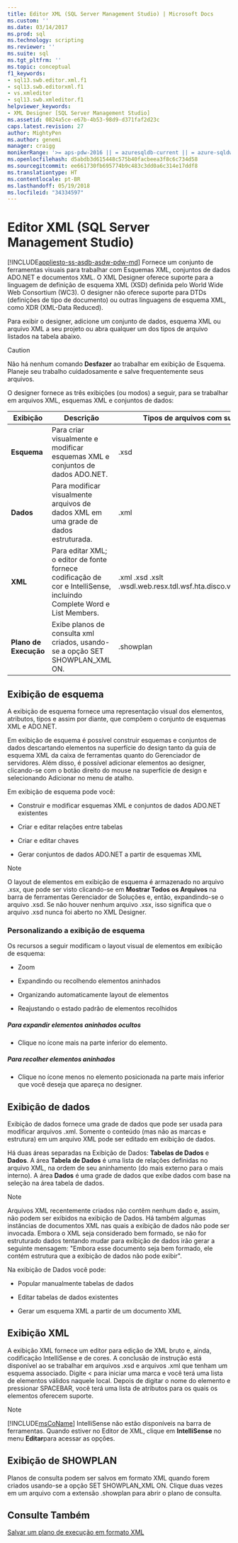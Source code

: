 ```yaml
---
title: Editor XML (SQL Server Management Studio) | Microsoft Docs
ms.custom: ''
ms.date: 03/14/2017
ms.prod: sql
ms.technology: scripting
ms.reviewer: ''
ms.suite: sql
ms.tgt_pltfrm: ''
ms.topic: conceptual
f1_keywords:
- sql13.swb.editor.xml.f1
- sql13.swb.editorxml.f1
- vs.xmleditor
- sql13.swb.xmleditor.f1
helpviewer_keywords:
- XML Designer [SQL Server Management Studio]
ms.assetid: 0824a5ce-e67b-4b53-98d9-d371faf2d23c
caps.latest.revision: 27
author: MightyPen
ms.author: genemi
manager: craigg
monikerRange: '>= aps-pdw-2016 || = azuresqldb-current || = azure-sqldw-latest || >= sql-server-2016 || = sqlallproducts-allversions'
ms.openlocfilehash: d5abdb3d615448c575b40facbeea3f8c6c734d58
ms.sourcegitcommit: ee661730fb695774b9c483c3dd0a6c314e17ddf8
ms.translationtype: HT
ms.contentlocale: pt-BR
ms.lasthandoff: 05/19/2018
ms.locfileid: "34334597"
---
```

# <a name="xml-editor-sql-server-management-studio"></a>Editor XML (SQL Server Management Studio)
[!INCLUDE[appliesto-ss-asdb-asdw-pdw-md](../../includes/appliesto-ss-asdb-asdw-pdw-md.md)]
  Fornece um conjunto de ferramentas visuais para trabalhar com Esquemas XML, conjuntos de dados ADO.NET e documentos XML. O XML Designer oferece suporte para a linguagem de definição de esquema XML (XSD) definida pelo World Wide Web Consortium (WC3). O designer não oferece suporte para DTDs (definições de tipo de documento) ou outras linguagens de esquema XML, como XDR (XML-Data Reduced).  
  
 Para exibir o designer, adicione um conjunto de dados, esquema XML ou arquivo XML a seu projeto ou abra qualquer um dos tipos de arquivo listados na tabela abaixo.  
  
> [!CAUTION]  
>  Não há nenhum comando **Desfazer** ao trabalhar em exibição de Esquema. Planeje seu trabalho cuidadosamente e salve frequentemente seus arquivos.  
  
 O designer fornece as três exibições (ou modos) a seguir, para se trabalhar em arquivos XML, esquemas XML e conjuntos de dados:  
  
|Exibição|Descrição|Tipos de arquivos com suporte|  
|----------|-----------------|--------------------------|  
|**Esquema**|Para criar visualmente e modificar esquemas XML e conjuntos de dados ADO.NET.|.xsd|  
|**Dados**|Para modificar visualmente arquivos de dados XML em uma grade de dados estruturada.|.xml|  
|**XML**|Para editar XML; o editor de fonte fornece codificação de cor e IntelliSense, incluindo Complete Word e List Members.|.xml .xsd .xslt .wsdl.web.resx.tdl.wsf.hta.disco.vsdisco.config|  
|**Plano de Execução**|Exibe planos de consulta xml criados, usando-se a opção SET SHOWPLAN_XML ON.|.showplan|  
  
## <a name="schema-view"></a>Exibição de esquema  
 A exibição de esquema fornece uma representação visual dos elementos, atributos, tipos e assim por diante, que compõem o conjunto de esquemas XML e ADO.NET.  
  
 Em exibição de esquema é possível construir esquemas e conjuntos de dados descartando elementos na superfície do design tanto da guia de esquema XML da caixa de ferramentas quanto do Gerenciador de servidores. Além disso, é possível adicionar elementos ao designer, clicando-se com o botão direito do mouse na superfície de design e selecionando Adicionar no menu de atalho.  
  
 Em exibição de esquema pode você:  
  
-   Construir e modificar esquemas XML e conjuntos de dados ADO.NET existentes  
  
-   Criar e editar relações entre tabelas  
  
-   Criar e editar chaves  
  
-   Gerar conjuntos de dados ADO.NET a partir de esquemas XML  
  
> [!NOTE]  
>  O layout de elementos em exibição de esquema é armazenado no arquivo .xsx, que pode ser visto clicando-se em **Mostrar Todos os Arquivos** na barra de ferramentas Gerenciador de Soluções e, então, expandindo-se o arquivo .xsd. Se não houver nenhum arquivo .xsx, isso significa que o arquivo .xsd nunca foi aberto no XML Designer.  
  
### <a name="customizing-schema-view"></a>Personalizando a exibição de esquema  
 Os recursos a seguir modificam o layout visual de elementos em exibição de esquema:  
  
-   Zoom  
  
-   Expandindo ou recolhendo elementos aninhados  
  
-   Organizando automaticamente layout de elementos  
  
-   Reajustando o estado padrão de elementos recolhidos  
  
##### <a name="to-expand-hidden-nested-elements"></a>Para expandir elementos aninhados ocultos  
  
-   Clique no ícone mais na parte inferior do elemento.  
  
##### <a name="to-collapse-nested-elements"></a>Para recolher elementos aninhados  
  
-   Clique no ícone menos no elemento posicionada na parte mais inferior que você deseja que apareça no designer.  
  
## <a name="data-view"></a>Exibição de dados  
 Exibição de dados fornece uma grade de dados que pode ser usada para modificar arquivos .xml. Somente o conteúdo (mas não as marcas e estrutura) em um arquivo XML pode ser editado em exibição de dados.  
  
 Há duas áreas separadas na Exibição de Dados: **Tabelas de Dados** e **Dados**. A área **Tabela de Dados** é uma lista de relações definidas no arquivo XML, na ordem de seu aninhamento (do mais externo para o mais interno). A área **Dados** é uma grade de dados que exibe dados com base na seleção na área tabela de dados.  
  
> [!NOTE]  
>  Arquivos XML recentemente criados não contêm nenhum dado e, assim, não podem ser exibidos na exibição de Dados. Há também algumas instâncias de documentos XML nas quais a exibição de dados não pode ser invocada. Embora o XML seja considerado bem formado, se não for estruturado dados tentando mudar para exibição de dados irão gerar a seguinte mensagem: "Embora esse documento seja bem formado, ele contém estrutura que a exibição de dados não pode exibir".  
  
 Na exibição de Dados você pode:  
  
-   Popular manualmente tabelas de dados  
  
-   Editar tabelas de dados existentes  
  
-   Gerar um esquema XML a partir de um documento XML  
  
## <a name="xml-view"></a>Exibição XML  
 A exibição XML fornece um editor para edição de XML bruto e, ainda, codificação IntelliSense e de cores. A conclusão de instrução está disponível ao se trabalhar em arquivos .xsd e arquivos .xml que tenham um esquema associado. Digite < para iniciar uma marca e você terá uma lista de elementos válidos naquele local. Depois de digitar o nome do elemento e pressionar SPACEBAR, você terá uma lista de atributos para os quais os elementos oferecem suporte.   
  
> [!NOTE]  
>  [!INCLUDE[msCoName](../../includes/msconame-md.md)] IntelliSense não estão disponíveis na barra de ferramentas. Quando estiver no Editor de XML, clique em **IntelliSense** no menu **Editar**para acessar as opções.  
  
## <a name="showplan-view"></a>Exibição de SHOWPLAN  
 Planos de consulta podem ser salvos em formato XML quando forem criados usando-se a opção SET SHOWPLAN_XML ON. Clique duas vezes em um arquivo com a extensão .showplan para abrir o plano de consulta.  
  
## <a name="see-also"></a>Consulte Também  
 [Salvar um plano de execução em formato XML](../../relational-databases/performance/save-an-execution-plan-in-xml-format.md)  
  
  
